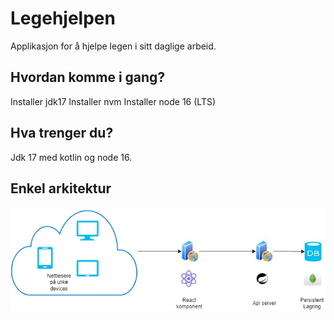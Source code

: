 # Legehjelpen
Applikasjon for å hjelpe legen i sitt daglige arbeid.

## Hvordan komme i gang?
Installer jdk17
Installer nvm
Installer node 16 (LTS)

## Hva trenger du?
Jdk 17 med kotlin og node 16. 

## Enkel arkitektur 
![img.png](img.png)
